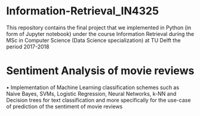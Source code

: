 # Information-Retrieval_IN4325
This repository contains the final project that we implemented in Python (in form of Jupyter notebook) under the course Information Retrieval during the MSc in Computer Science (Data Science specialization) at TU Delft the period 2017-2018

# Sentiment Analysis of movie reviews

• Implementation of Machine Learning classification schemes such as Naive Bayes, SVMs, Logistic Regression, Neural Networks, k-NN and Decision trees for text classification and more specifically for the use-case of prediction of the sentiment of movie reviews
